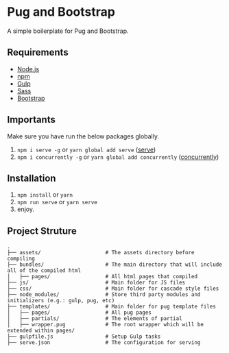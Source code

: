 # Pug and Bootstrap

A simple boilerplate for Pug and Bootstrap.

## Requirements

* [Node.js](https://nodejs.org)
* [npm](https://www.npmjs.com)
* [Gulp](http://gulpjs.com/)
* [Sass](https://sass-lang.com/)
* [Bootstrap](https://getbootstrap.com/)

## Importants

Make sure you have run the below packages globally.
1. `npm i serve -g` or `yarn global add serve` ([serve](https://www.npmjs.com/package/serve))
2. `npm i concurrently -g` or `yarn global add concurrently` ([concurrently](https://www.npmjs.com/package/concurrently))

## Installation

1. `npm install` or `yarn`
2. `npm run serve` or `yarn serve`
3. enjoy.

## Project Struture

```
.
├── assets/                     # The assets directory before compiling
├── bundles/                    # The main directory that will include all of the compiled html
│   ├── pages/                  # All html pages that compiled
├── js/                         # Main folder for JS files
├── css/                        # Main folder for cascade style files
├── node_modules/               # Store third party modules and initializers (e.g.: gulp, pug, etc)
├── templates/                  # Main folder for pug template files
│   ├── pages/                  # All pug pages
│   ├── partials/               # The elements of partial
│   ├── wrapper.pug             # The root wrapper which will be extended within pages/
├── gulpfile.js                 # Setup Gulp tasks
├── serve.json                  # The configuration for serving
```
